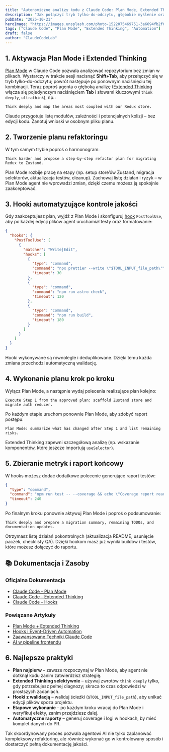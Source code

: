 ```yaml
---
title: "Autonomiczne analizy kodu z Claude Code: Plan Mode, Extended Thinking i hooki"
description: "Jak połączyć tryb tylko-do-odczytu, głębokie myślenie oraz hook PostToolUse, by agent AI zaplanował refaktoring, zrealizował go etapowo i zebrał metryki testów."
pubDate: "2025-10-21"
heroImage: "https://images.unsplash.com/photo-1522075469751-3a6694fb2f61?q=80&w=1200&auto=format&fit=crop"
tags: ["Claude Code", "Plan Mode", "Extended Thinking", "Automation"]
draft: false
author: "ClaudeCodeLab"
---
```


## 1. Aktywacja Plan Mode i Extended Thinking

[Plan Mode](https://docs.anthropic.com/en/docs/claude-code/plan-mode) w Claude Code pozwala analizować repozytorium bez zmian w plikach. Wystarczy w trakcie sesji nacisnąć **Shift+Tab**, aby przełączyć się w tryb tylko-do-odczytu; powrót następuje po ponownym naciśnięciu tej kombinacji. Teraz poproś agenta o głęboką analizę ([Extended Thinking](https://docs.anthropic.com/en/docs/claude-code/extended-thinking) włącza się pojedynczym naciśnięciem **Tab** i słowami kluczowymi `think deeply`, `ultrathink`), np.:

```
Think deeply and map the areas most coupled with our Redux store.
```

Claude przygotuje listę modułów, zależności i potencjalnych kolizji – bez edycji kodu. Zanotuj wnioski w osobnym pliku planu.

## 2. Tworzenie planu refaktoringu

W tym samym trybie poproś o harmonogram:

```
Think harder and propose a step-by-step refactor plan for migrating Redux to Zustand.
```

Plan Mode rozbije pracę na etapy (np. setup store’ów Zustand, migracja selektorów, aktualizacja testów, cleanup). Zachowaj listę działań i ryzyk – w Plan Mode agent nie wprowadzi zmian, dzięki czemu możesz ją spokojnie zaakceptować.

## 3. Hooki automatyzujące kontrole jakości

Gdy zaakceptujesz plan, wyjdź z Plan Mode i skonfiguruj [hook](https://docs.anthropic.com/en/docs/claude-code/hooks) `PostToolUse`, aby po każdej edycji plików agent uruchamiał testy oraz formatowanie:

```json
{
  "hooks": {
    "PostToolUse": [
      {
        "matcher": "Write|Edit",
        "hooks": [
          {
            "type": "command",
            "command": "npx prettier --write \"$TOOL_INPUT_file_path\"",
            "timeout": 30
          },
          {
            "type": "command",
            "command": "npm run astro check",
            "timeout": 120
          },
          {
            "type": "command",
            "command": "npm run build",
            "timeout": 180
          }
        ]
      }
    ]
  }
}
```

Hooki wykonywane są równolegle i deduplikowane. Dzięki temu każda zmiana przechodzi automatyczną walidację.

## 4. Wykonanie planu krok po kroku

Wyłącz Plan Mode, a następnie wydaj polecenia realizujące plan kolejno:

```
Execute Step 1 from the approved plan: scaffold Zustand store and migrate auth reducer.
```

Po każdym etapie uruchom ponownie Plan Mode, aby zdobyć raport postępu:

```
Plan Mode: summarize what has changed after Step 1 and list remaining risks.
```

Extended Thinking zapewni szczegółową analizę (np. wskazanie komponentów, które jeszcze importują `useSelector`).

## 5. Zbieranie metryk i raport końcowy

W hooks możesz dodać dodatkowe polecenie generujące raport testów:

```json
{
  "type": "command",
  "command": "npm run test -- --coverage && echo \"Coverage report ready\"",
  "timeout": 240
}
```

Po finalnym kroku ponownie aktywuj Plan Mode i poproś o podsumowanie:

```
Think deeply and prepare a migration summary, remaining TODOs, and documentation updates.
```

Otrzymasz listę działań pokontrolnych (aktualizacja README, usunięcie paczek, checklisty QA). Dzięki hookom masz już wyniki buildów i testów, które możesz dołączyć do raportu.

## 📚 Dokumentacja i Zasoby

### Oficjalna Dokumentacja
- [Claude Code - Plan Mode](https://docs.anthropic.com/en/docs/claude-code/plan-mode)
- [Claude Code - Extended Thinking](https://docs.anthropic.com/en/docs/claude-code/extended-thinking)
- [Claude Code - Hooks](https://docs.anthropic.com/en/docs/claude-code/hooks)

### Powiązane Artykuły
- [Plan Mode + Extended Thinking](/blog/plan-mode-extended-thinking-refaktoryzacja)
- [Hooks i Event-Driven Automation](/blog/hooks-event-automation)
- [Zaawansowane Techniki Claude Code](/blog/zaawansowane-techniki-claude-code)
- [AI w pipeline frontendu](/blog/claude-code-frontend-pipeline-ai)

## 6. Najlepsze praktyki

- **Plan najpierw** – zawsze rozpoczynaj w Plan Mode, aby agent nie dotknął kodu zanim zatwierdzisz strategię.  
- **Extended Thinking selektywnie** – używaj zwrotów `think deeply` tylko, gdy potrzebujesz pełnej diagnozy; skraca to czas odpowiedzi w prostszych zadaniach.  
- **Hooki z walidacją** – waliduj ścieżki (`$TOOL_INPUT_file_path`), aby unikać edycji plików spoza projektu.  
- **Etapowe wykonanie** – po każdym kroku wracaj do Plan Mode i weryfikuj efekty, zanim przejdziesz dalej.  
- **Automatyczne raporty** – generuj coverage i logi w hookach, by mieć komplet danych do PR.

Tak skoordynowany proces pozwala agentowi AI nie tylko zaplanować kompleksowy refaktoring, ale również wykonać go w kontrolowany sposób i dostarczyć pełną dokumentację jakości.
